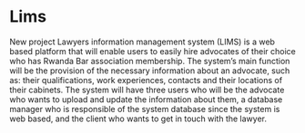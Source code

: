 # Lims
New project
Lawyers information management system (LIMS) is a web based platform that will enable users to easily hire advocates of their choice who has Rwanda Bar association membership. The system’s main function will be the provision of the necessary information about an advocate, such as: their qualifications, work experiences, contacts and their locations of their cabinets. The system will have three users who will be the advocate who wants to upload and update the information about them, a database manager who is responsible of the system database since the system is web based, and the client who wants to get in touch with the lawyer. 
